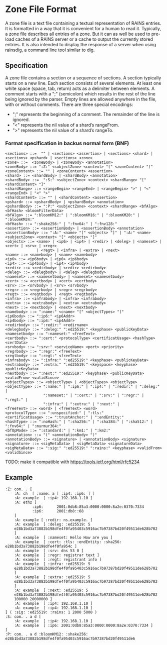 # Zone File Format

A zone file is a text file containing a textual representation of RAINS entries. It is formatted in
a way that it is convenient for a human to read it. Typically, a zone file describes all entries of a
zone. But it can as well be used to pre-load caches of a RAINS server or a cache to output the
currently stored entries. It is also intended to display the response of a server when using
rainsdig, a command line tool similar to dig.

## Specification

A zone file contains a section or a sequence of sections. A section typically starts on a new line.
Each section consists of several elements. At least one white space (space, tab, return) acts as a
delimiter between elements. A comment starts with a ";" (semicolon) which results in the rest of the
line being ignored by the parser. Empty lines are allowed anywhere in the file, with or without
comments. There are three special encodings:

* ";" represents the beginning of a comment. The remainder of the line is ignored.
* "<" represents the nil value of a shard’s rangeFrom.
* ">" represents the nil value of a shard’s rangeTo.

### Format specification in backus normal form (BNF)

```
<sections> ::=  "" | <sections> <assertion> | <sections> <shard> | <sections> <pshard> | <sections> <zone>
<zone> ::=  <zoneBody> | <zoneBody> <annotation>
<zoneBody> ::= ":Z:" <subjectZone> <context> "[" <zoneContent> "]"
<zoneContent> ::= "" | <zoneContent> <assertion>
<shard> ::= <shardBody> | <shardBody> <annotation>
<shardBody> ::=  ":S:" <subjectZone> <context> <shardRange> "[" <shardContent> "]"
<shardRange> ::= <rangeBegin> <rangeEnd> | <rangeBegin> ">" | "<" <rangeEnd> | "<" ">"
<shardContent> ::= "" | <shardContent> <assertion>
<pshard> ::= <pshardBody> | <pshardBody> <annotation>
<pshardBody> ::= ":P:" <subjectZone> <context> <shardRange> <bfAlgo> <bfHash> <bloomFilterData>
<bfAlgo> ::= ":bloomKM12:" | ":bloomKM16:" | ":bloomKM20:" | ":bloomKM24:"
<bfHash> ::= ":shake256:" | ":fnv64:" | ":fnv128:"
<assertion> ::= <assertionBody> | <assertionBody> <annotation>
<assertionBody> ::= ":A:" <name> "[" <objects> "]" | ":A:" <name> <subjectZone> <context> "[" <objects> "]"
<objects> ::= <name> | <ip6> | <ip4> | <redir> | <deleg> | <nameset> | <cert> | <srv> | <regr> 
              | <regt> | <infra> | <extra> | <next>
<name> ::= <namebody> | <name> <namebody>
<ip6> ::= <ip6body> | <ip6> <ip6body>
<ip4> ::= <ip4body> | <ip4> <ip4body>
<redir> ::= <redirbody> | <redir> <redirbody>
<deleg> ::= <delegbody> | <deleg> <delegbody>
<nameset> ::= <namesetbody> | <nameset> <namesetbody>
<cert> ::= <certbody> | <cert> <certbody>
<srv> ::= <srvbody> | <srv> <srvbody>
<regr> ::= <regrbody> | <regr> <regrbody>
<regt> ::= <regtbody> | <regt> <regtbody>
<infra> ::= <infrabody> | <infra> <infrabody>
<extra> ::= <extrabody> | <extra> <extrabody>
<next> ::= <nextbody> | <next> <nextbody>
<namebody> ::= ":name:" <cname> "[" <objectTypes> "]"
<ip6body> ::= ":ip6:" <ip6Addr>
<ip4body> ::= ":ip4:" <ip4Addr>
<redirbody> ::= ":redir:" <redirname>
<delegbody> ::= ":deleg:" ":ed25519:" <keyphase> <publicKeyData>
<namesetbody> ::= ":nameset:" <freeText>
<certbody> ::= ":cert:" <protocolType> <certificatUsage> <hashType> <certData>
<srvbody> ::= ":srv:" <serviceName> <port> <priority>
<regrbody> ::= ":regr:" <freeText>
<regtbody> ::= ":regt:" <freeText>
<infrabody> ::= ":infra:" ":ed25519:" <keyphase> <publicKeyData>
<extrabody> ::= ":extra:" ":ed25519:" <keyspace> <keyphase> <publicKeyData>
<nextbody> ::= ":next:" ":ed25519:" <keyphase> <publicKeyData> <validFrom> <validSince>
<objectTypes> ::= <objectType> | <objectTypes> <objectType>
<objectType> ::= ":name:" | ":ip6:" | ":ip4:" | ":redir:" | ":deleg:" |  
                 ":nameset:" | ":cert:" | ":srv:" | ":regr:" | ":regt:" |  
                 ":infra:" | ":extra:" | ":next:" |
<freeText> ::= <word> | <freeText> <word>
<protocolType> ::= ":unspecified:" | ":tls:"
<certificatUsage> ::= ":trustAnchor:" | ":endEntity:"
<hashType> ::= ":noHash:" | ":sha256:" | ":sha384:" | ":sha512:" | ":fnv64:" | ":murmur364:"
<bfOpMode> ::= ":standard:" | ":km1:" | ":km2:"
<annotation> ::= "(" <annotationBody> ")"
<annotationBody> ::= <signature> | <annotationBody> <signature>
<signature> ::= <sigMetaData> | <sigMetaData> <signatureData>
<sigMetaData> ::= ":sig:" ":ed25519:" ":rains:" <keyphase> <validFrom> <validSince>
```

TODO: make it compatible with https://tools.ietf.org/html/rfc5234

## Example
```
:Z: com. . [
    :A: ch  [ :name: a [ :ip4: :ip6: ] ]
    :A: example  [ :ip4: 192.168.1.10 ]
    :A: ethz [ 
            :ip6:      2001:0db8:85a3:0000:0000:8a2e:0370:7334
            :ip6:      2001:db8::68
    ]
    :A: example [ :redir: ns.example. ]
    :A: example  [ :deleg: :ed25519: 5
    e28b1bd3a73882b198dfe4f0fa95403c5916ac7b97387bd20f49511de628b702
    ]
    :A: example  [ :nameset: Hello How are you ]
    :A: example  [ :cert: :tls: :endEntity: :sha256: e28b1bd3a73882b198dfe4f0fa954c ]
    :A: example  [ :srv: dns 53 0 ]
    :A: example  [ :regr: registrar text ]
    :A: example  [ :regt: registrant info ]
    :A: example  [ :infra: :ed25519: 5
    e28b1bd3a73882b198dfe4f0fa95403c5916ac7b97387bd20f49511de628b702
    ]
    :A: example  [ :extra: :ed25519: 5
    e28b1bd3a73882b198dfe4f0fa95403c5916ac7b97387bd20f49511de628b702
    ]
    :A: example  [ :next: :ed25519: 5
    e28b1bd3a73882b198dfe4f0fa95403c5916ac7b97387bd20f49511de628b702
    100000 20000000 ]
    :A: example  [ :ip4: 192.168.1.10 ]
    :A: example  [ :ip4: 192.168.1.10 ]
] ( :sig: :ed25519: :rains: 1 2000 5000 )
:S: com. . a d [
    :A: example  [ :ip4: 192.168.1.10 ]
    :A: example  [ :ip6: 2001:0db8:85a3:0000:0000:8a2e:0370:7334 ]   
]
:P: com. . a d :bloomKM12: :shake256: e28b1bd3a73882b198dfe4f0fa95403c5916ac7b97387bd20f49511de6
```